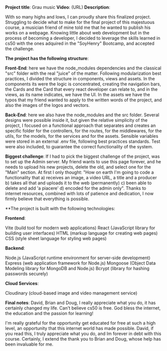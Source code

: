 **Project title**: Grau music
**Video**: (URL)
**Description**: 

With so many highs and lows, I can proudly share this finalized project. Struggling to decide what to make for the final project of this majestuous course, a musician friend of mine told me that he wanted to publish his works on a webpage. Knowing little about
web development but in the process of becoming a developer, I decided to leverage the skills learned in cs50 with the ones adquired in the "SoyHenry" Bootcamp, and accepted the challenge.

**The project has the following structure**:

**Front-End**: here we have the node_modules dependencies and the classical "src" folder with the real "juice" of the matter. Following modularization best practices, I divided the structure in components, views and assets. In the components its were the logic is concentrated, creating the navigation bars, the Cards and the Card that every react developer can relate to, and in the views, as its name indicates, we have the UI. In the assets we have the typos that my friend wanted to apply to the written words of the project, and also the images of the logos and vectors.

**Back-End**: here we also have the node_modules and the src folder. Several designs were possible inside it, but given the relative simplicity of the project, I focused on a functional approach that separates and creates an
specific folder for the controllers, for the routes, for the middlewares, for the utils, for the models, for the services and for the assets. Sensible variables were stored in an external .env file, following best practices standards. Test were also included, to guarantee the correct functionality of the system.

**Biggest challenge**: If I had to pick the biggest challenge of the project, was to set up the Admin server. My friend wants to use this page forever, and he needs to upload his new projects, delete the old, and select one for the "Main" section. At first I only thought: "How on earth I'm going to code a functionality that a) receives an image, a video URL, a title and a producer b) takes all that and uploads it to the web (permanently) c) been able to delete and add 'a piacere' d) encoded for the admin only". Thanks to internet resources, combined with lots of patience and dedication, I now firmly believe that everything is possible.

**The project is built with the following technologies:

**Frontend**:

Vite (build tool for modern web applications)
React (JavaScript library for building user interfaces)
HTML (markup language for creating web pages)
CSS (style sheet language for styling web pages)

**Backend**:

Node.js (JavaScript runtime environment for server-side development)
Express (web application framework for Node.js)
Mongoose (Object Data Modeling library for MongoDB and Node.js)
Bcrypt (library for hashing passwords securely)

**Cloud Services**:

Cloudinary (cloud-based image and video management service)


**Final notes**: David, Brian and Doug, I really appreciate what you do, it has certainly changed my life. Can't believe cs50 is free. God bless the internet, the education and the passion for learning!

I'm really grateful for the opportunity get educated for free at such a high level, an opportunity that this internet world has made possible. David, if you read this, I truly appreciate
 what you do, and Im forever in debt with this course. Certainly, I extend the thank you to Brian and Doug, whose help has been invaluable for me.

